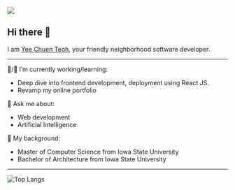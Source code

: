 ![](https://github.com/YeeChuen/assets/code_rain.gif)
## Hi there 👋

I am [Yee Chuen Teoh](https://yeechuensite.web.app/), your friendly neighborhood software developer.

___

🔭/🌱 I’m currently working/learning:
- Deep dive into frontend development, deployment using React JS.
- Revamp my online portfolio

💬 Ask me about:
- Web development
- Artificial Intelligence

📖 My background:
- Master of Computer Science from Iowa State University
- Bachelor of Architecture from Iowa State University

<!--
**YeeChuen/YeeChuen** is a ✨ _special_ ✨ repository because its `README.md` (this file) appears on your GitHub profile.

Here are some ideas to get you started:

- 🔭 I’m currently working on ...
- 🌱 I’m currently learning ...
- 👯 I’m looking to collaborate on ...
- 🤔 I’m looking for help with ...
- 💬 Ask me about ...
- 📫 How to reach me: ...
- 😄 Pronouns: ...
- ⚡ Fun fact: ...
-->

___

![Top Langs](https://github-readme-stats.vercel.app/api/top-langs/?username=YeeChuen&layout=compact)
